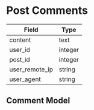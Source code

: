 # Post Comments

| Field                   | Type       |
|-------------------------|------------|
| content				  | text 	   |
| user_id 				  | integer    |
| post_id	 			  | integer	   |
| user_remote_ip		  | string     |
| user_agent			  | string     |


## Comment Model

